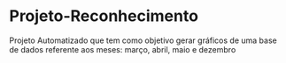 # Projeto-Reconhecimento
Projeto Automatizado que tem como objetivo gerar gráficos de uma base de dados referente aos meses: março, abril, maio e dezembro

